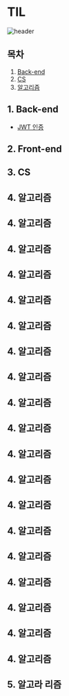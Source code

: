 # TIL

![header](https://capsule-render.vercel.app/api?type=waving&color=auto&height=200&section=header&text=Today%20I%20Learned&fontSize=90)

## 목차

1. [Back-end](#1-Back-end)<br>
2. [CS](#2-CS)<br>
5. [알고리즘](#5-알고라-리즘)<br>

## 1. Back-end

* [JWT 인증](./WEB/Back-end/JWT%20인증.md)

## 2. Front-end

## 3. CS

## 4. 알고리즘

## 4. 알고리즘
## 4. 알고리즘
## 4. 알고리즘
## 4. 알고리즘
## 4. 알고리즘
## 4. 알고리즘
## 4. 알고리즘
## 4. 알고리즘
## 4. 알고리즘
## 4. 알고리즘
## 4. 알고리즘
## 4. 알고리즘
## 4. 알고리즘
## 4. 알고리즘
## 4. 알고리즘
## 4. 알고리즘
## 4. 알고리즘
## 4. 알고리즘
## 5. 알고라 리즘
